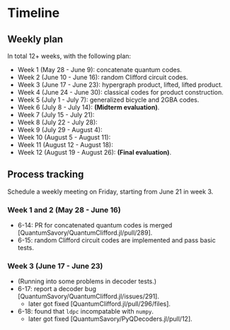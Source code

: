 # Timeline

## Weekly plan

<!--
Codes:
- Hypergraph product, lifted, lifted product, and generalized bicycle.
- Classical codes.
Decoder:
- Iterative decoders, better performance.
- OSD.
-->

In total 12+ weeks, with the following plan:

- Week 1 (May 28 - June 9): concatenate quantum codes.
- Week 2 (June 10 - June 16): random Clifford circuit codes.
- Week 3 (June 17 - June 23): hypergraph product, lifted, lifted product.
- Week 4 (June 24 - June 30): classical codes for product construction.
- Week 5 (July 1 - July 7): generalized bicycle and 2GBA codes.
- Week 6 (July 8 - July 14): **(Midterm evaluation)**.
- Week 7 (July 15 - July 21):
- Week 8 (July 22 - July 28):
- Week 9 (July 29 - August 4):
- Week 10 (August 5 - August 11):
- Week 11 (August 12 - August 18):
- Week 12 (August 19 - August 26): **(Final evaluation)**.

## Process tracking

Schedule a weekly meeting on Friday, starting from June 21 in week 3.

### Week 1 and 2 (May 28 - June 16)

- 6-14: PR for concatenated quantum codes is merged [QuantumSavory/QuantumClifford.jl/pull/289].
- 6-15: random Clifford circuit codes are implemented and pass basic tests.

### Week 3 (June 17 - June 23)

- (Running into some problems in decoder tests.)
- 6-17: report a decoder bug [QuantumSavory/QuantumClifford.jl/issues/291].
    - later got fixed [QuantumClifford.jl/pull/296/files].
- 6-18: found that `ldpc` incompatable with `numpy`.
    - later got fixed [QuantumSavory/PyQDecoders.jl/pull/12].
